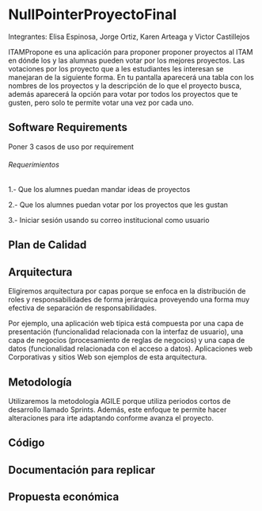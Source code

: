 # NullPointerProyectoFinal
Integrantes:
Elisa Espinosa, Jorge Ortiz, Karen Arteaga y Victor Castillejos

ITAMPropone es una aplicación para proponer proponer proyectos al ITAM en dónde los y las alumnas pueden votar por los mejores proyectos.
Las votaciones por los proyecto que a les estudiantes les interesan se manejaran de la siguiente forma. En tu pantalla aparecerá una tabla con los nombres de los proyectos y la descripción de lo que el proyecto busca, además aparecerá la opción para votar por todos los proyectos que te gusten, pero solo te permite votar una vez por cada uno. 

##  Software Requirements
Poner 3 casos de uso por requirement

###### Requerimientos
1.- Que los alumnes puedan mandar ideas de proyectos

2.- Que los alumnes puedan votar por los proyectos que les gustan

3.- Iniciar sesión usando su correo institucional como usuario

## Plan de Calidad
## Arquitectura
Eligiremos arquitectura por capas porque se enfoca en la distribución de roles y responsabilidades de forma jerárquica proveyendo una forma muy efectiva de 
separación de responsabilidades.

Por ejemplo, una aplicación web típica está compuesta por una capa de presentación (funcionalidad relacionada con la interfaz de usuario), una capa de negocios (procesamiento de reglas de negocios) y una capa de datos (funcionalidad relacionada con el acceso a datos). Aplicaciones web Corporativas y sitios Web son ejemplos de esta arquitectura.
## Metodología

Utilizaremos la metodología AGILE porque utiliza periodos cortos de desarrollo llamado Sprints. Además, este enfoque te permite hacer alteraciones para irte adaptando conforme avanza el proyecto. 
## Código
## Documentación para replicar
## Propuesta económica
